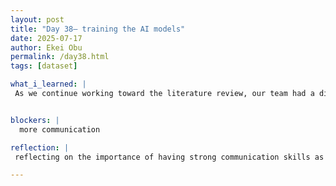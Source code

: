 ```yaml
---
layout: post
title: "Day 38– training the AI models"
date: 2025-07-17
author: Ekei Obu 
permalink: /day38.html
tags: [dataset]

what_i_learned: |
 As we continue working toward the literature review, our team had a discussion with the tech team to better understand the direction of their current work. One major update is the change of dataset from PTB-XL to MIT-BIH. This switch was necessary because PTB-XL, although a large dataset, was found to be imbalanced, which could negatively affect the model’s performance. MIT-BIH offers a more balanced representation, making it a more suitable choice for training and evaluation in our project.


blockers: |
  more communication 

reflection: |
 reflecting on the importance of having strong communication skills as a team 

--- 
```


